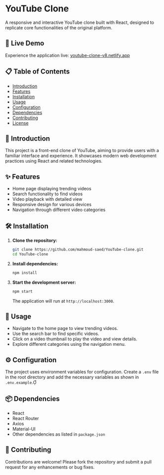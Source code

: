 # YouTube Clone

A responsive and interactive YouTube clone built with React, designed to replicate core functionalities of the original platform.

## 🔗 Live Demo

Experience the application live: [youtube-clone-v8.netlify.app](https://youtube-clone-v8.netlify.app/)

## 📋 Table of Contents

- [Introduction](#introduction)
- [Features](#features)
- [Installation](#installation)
- [Usage](#usage)
- [Configuration](#configuration)
- [Dependencies](#dependencies)
- [Contributing](#contributing)
- [License](#license)

## 📖 Introduction

This project is a front-end clone of YouTube, aiming to provide users with a familiar interface and experience. It showcases modern web development practices using React and related technologies.

## ✨ Features

- Home page displaying trending videos
- Search functionality to find videos
- Video playback with detailed view
- Responsive design for various devices
- Navigation through different video categories

## 🛠️ Installation

1. **Clone the repository:**

   ```bash
   git clone https://github.com/mahmoud-saed/YouTube-clone.git
   cd YouTube-clone
   ```


2. **Install dependencies:**

   ```bash
   npm install
   ```


3. **Start the development server:**

   ```bash
   npm start
   ```


   The application will run at `http://localhost:3000`.

## 🚀 Usage

- Navigate to the home page to view trending videos.
- Use the search bar to find specific videos.
- Click on a video thumbnail to play the video and view details.
- Explore different categories using the navigation menu.

## ⚙️ Configuration

The project uses environment variables for configuration. Create a `.env` file in the root directory and add the necessary variables as shown in `.env.example`.

## 📦 Dependencies

- React
- React Router
- Axios
- Material-UI
- Other dependencies as listed in `package.json`

## 🤝 Contributing

Contributions are welcome! Please fork the repository and submit a pull request for any enhancements or bug fixes.
